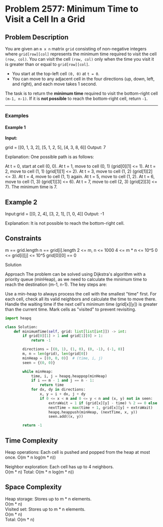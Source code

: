 # Problem 2577: Minimum Time to Visit a Cell In a Grid

## Problem Description

You are given an `m x n` matrix `grid` consisting of non-negative integers where `grid[row][col]` represents the minimum time required to visit the cell `(row, col)`. You can visit the cell `(row, col)` only when the time you visit it is greater than or equal to `grid[row][col]`.

- You start at the top-left cell `(0, 0)` at `t = 0`.
- You can move to any adjacent cell in the four directions (up, down, left, and right), and each move takes 1 second.

The task is to return the **minimum time** required to visit the bottom-right cell `(m-1, n-1)`. If it is **not possible** to reach the bottom-right cell, return `-1`.

---

### Examples

#### Example 1
**Input:**

grid = [[0, 1, 3, 2],
        [5, 1, 2, 5],
        [4, 3, 8, 6]]
Output: 7

Explanation: One possible path is as follows:

At t = 0, start at cell (0, 0).
At t = 1, move to cell (0, 1) (grid[0][1] <= 1).
At t = 2, move to cell (1, 1) (grid[1][1] <= 2).
At t = 3, move to cell (1, 2) (grid[1][2] <= 3).
At t = 4, move to cell (1, 1) again.
At t = 5, move to cell (1, 2).
At t = 6, move to cell (1, 3) (grid[1][3] <= 6).
At t = 7, move to cell (2, 3) (grid[2][3] <= 7).
The minimum time is 7.

<h2>Example 2</h2>

Input:grid = 
[[0, 2, 4],
        [3, 2, 1],
        [1, 0, 4]]
Output: -1

Explanation: It is not possible to reach the bottom-right cell.

<h2>Constraints</h2>
m == grid.length
n == grid[i].length
2 <= m, n <= 1000
4 <= m * n <= 10^5
0 <= grid[i][j] <= 10^5
grid[0][0] == 0


Solution

Approach
The problem can be solved using Dijkstra's algorithm with a priority queue (minHeap), as we need to calculate the minimum time to reach the destination (m-1, n-1). The key steps are:

Use a min-heap to always process the cell with the smallest "time" first.
For each cell, check all its valid neighbors and calculate the time to move there.
Handle the waiting time if the next cell's minimum time (grid[x][y]) is greater than the current time.
Mark cells as "visited" to prevent revisiting.

```python
import heapq

class Solution:
    def minimumTime(self, grid: list[list[int]]) -> int:
        if grid[0][1] > 1 and grid[1][0] > 1:
            return -1

        directions = [(0, 1), (1, 0), (0, -1), (-1, 0)]
        m, n = len(grid), len(grid[0])
        minHeap = [(0, 0, 0)]  # (time, i, j)
        seen = {(0, 0)}

        while minHeap:
            time, i, j = heapq.heappop(minHeap)
            if i == m - 1 and j == n - 1:
                return time
            for dx, dy in directions:
                x, y = i + dx, j + dy
                if 0 <= x < m and 0 <= y < n and (x, y) not in seen:
                    extraWait = 1 if (grid[x][y] - time) % 2 == 0 else 0
                    nextTime = max(time + 1, grid[x][y] + extraWait)
                    heapq.heappush(minHeap, (nextTime, x, y))
                    seen.add((x, y))

        return -1
```

<h2>Time Complexity</h2>
Heap operations: Each cell is pushed and popped from the heap at most once.
O(m * n log(m * n))<br>

Neighbor exploration: Each cell has up to 4 neighbors.<br>
O(m * n)
Total: O(m * n log(m * n))

<h2>Space Complexity</h2>
Heap storage: Stores up to m * n elements.<br>
O(m * n)<br>
Visited set: Stores up to m * n elements.<br>
O(m * n)<br>
Total: O(m * n)<br>